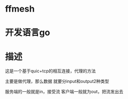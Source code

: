 # ffmesh

# 开发语言go

# 描述
这是一个基于quic+tcp的相互连接，代理的方法

主要是做代理，那么数据  就要分input和output2种类型

服务端的一般就是in，接受流
客户端一般就为out，把流发出去

